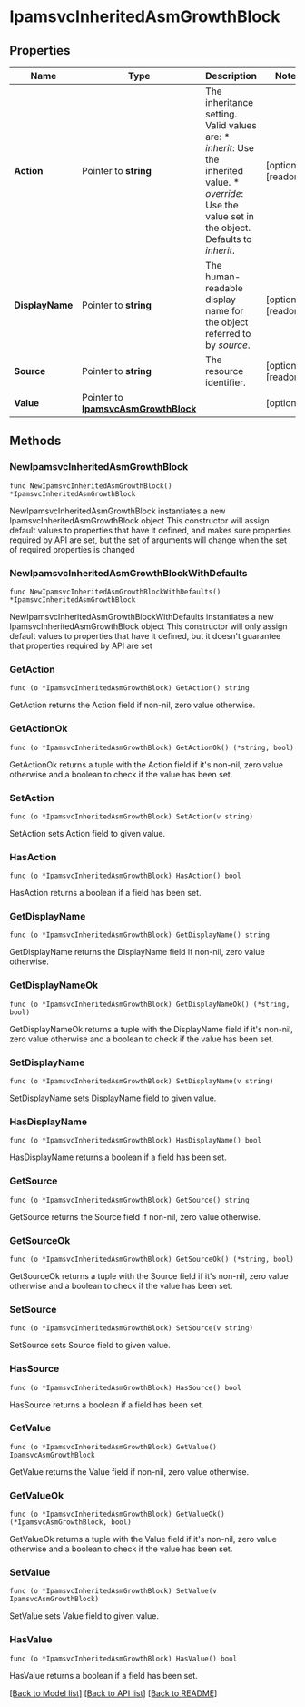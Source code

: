 # IpamsvcInheritedAsmGrowthBlock

## Properties

Name | Type | Description | Notes
------------ | ------------- | ------------- | -------------
**Action** | Pointer to **string** | The inheritance setting.  Valid values are: * _inherit_: Use the inherited value. * _override_: Use the value set in the object.  Defaults to _inherit_. | [optional] [readonly] 
**DisplayName** | Pointer to **string** | The human-readable display name for the object referred to by _source_. | [optional] [readonly] 
**Source** | Pointer to **string** | The resource identifier. | [optional] [readonly] 
**Value** | Pointer to [**IpamsvcAsmGrowthBlock**](IpamsvcAsmGrowthBlock.md) |  | [optional] 

## Methods

### NewIpamsvcInheritedAsmGrowthBlock

`func NewIpamsvcInheritedAsmGrowthBlock() *IpamsvcInheritedAsmGrowthBlock`

NewIpamsvcInheritedAsmGrowthBlock instantiates a new IpamsvcInheritedAsmGrowthBlock object
This constructor will assign default values to properties that have it defined,
and makes sure properties required by API are set, but the set of arguments
will change when the set of required properties is changed

### NewIpamsvcInheritedAsmGrowthBlockWithDefaults

`func NewIpamsvcInheritedAsmGrowthBlockWithDefaults() *IpamsvcInheritedAsmGrowthBlock`

NewIpamsvcInheritedAsmGrowthBlockWithDefaults instantiates a new IpamsvcInheritedAsmGrowthBlock object
This constructor will only assign default values to properties that have it defined,
but it doesn't guarantee that properties required by API are set

### GetAction

`func (o *IpamsvcInheritedAsmGrowthBlock) GetAction() string`

GetAction returns the Action field if non-nil, zero value otherwise.

### GetActionOk

`func (o *IpamsvcInheritedAsmGrowthBlock) GetActionOk() (*string, bool)`

GetActionOk returns a tuple with the Action field if it's non-nil, zero value otherwise
and a boolean to check if the value has been set.

### SetAction

`func (o *IpamsvcInheritedAsmGrowthBlock) SetAction(v string)`

SetAction sets Action field to given value.

### HasAction

`func (o *IpamsvcInheritedAsmGrowthBlock) HasAction() bool`

HasAction returns a boolean if a field has been set.

### GetDisplayName

`func (o *IpamsvcInheritedAsmGrowthBlock) GetDisplayName() string`

GetDisplayName returns the DisplayName field if non-nil, zero value otherwise.

### GetDisplayNameOk

`func (o *IpamsvcInheritedAsmGrowthBlock) GetDisplayNameOk() (*string, bool)`

GetDisplayNameOk returns a tuple with the DisplayName field if it's non-nil, zero value otherwise
and a boolean to check if the value has been set.

### SetDisplayName

`func (o *IpamsvcInheritedAsmGrowthBlock) SetDisplayName(v string)`

SetDisplayName sets DisplayName field to given value.

### HasDisplayName

`func (o *IpamsvcInheritedAsmGrowthBlock) HasDisplayName() bool`

HasDisplayName returns a boolean if a field has been set.

### GetSource

`func (o *IpamsvcInheritedAsmGrowthBlock) GetSource() string`

GetSource returns the Source field if non-nil, zero value otherwise.

### GetSourceOk

`func (o *IpamsvcInheritedAsmGrowthBlock) GetSourceOk() (*string, bool)`

GetSourceOk returns a tuple with the Source field if it's non-nil, zero value otherwise
and a boolean to check if the value has been set.

### SetSource

`func (o *IpamsvcInheritedAsmGrowthBlock) SetSource(v string)`

SetSource sets Source field to given value.

### HasSource

`func (o *IpamsvcInheritedAsmGrowthBlock) HasSource() bool`

HasSource returns a boolean if a field has been set.

### GetValue

`func (o *IpamsvcInheritedAsmGrowthBlock) GetValue() IpamsvcAsmGrowthBlock`

GetValue returns the Value field if non-nil, zero value otherwise.

### GetValueOk

`func (o *IpamsvcInheritedAsmGrowthBlock) GetValueOk() (*IpamsvcAsmGrowthBlock, bool)`

GetValueOk returns a tuple with the Value field if it's non-nil, zero value otherwise
and a boolean to check if the value has been set.

### SetValue

`func (o *IpamsvcInheritedAsmGrowthBlock) SetValue(v IpamsvcAsmGrowthBlock)`

SetValue sets Value field to given value.

### HasValue

`func (o *IpamsvcInheritedAsmGrowthBlock) HasValue() bool`

HasValue returns a boolean if a field has been set.


[[Back to Model list]](../README.md#documentation-for-models) [[Back to API list]](../README.md#documentation-for-api-endpoints) [[Back to README]](../README.md)


